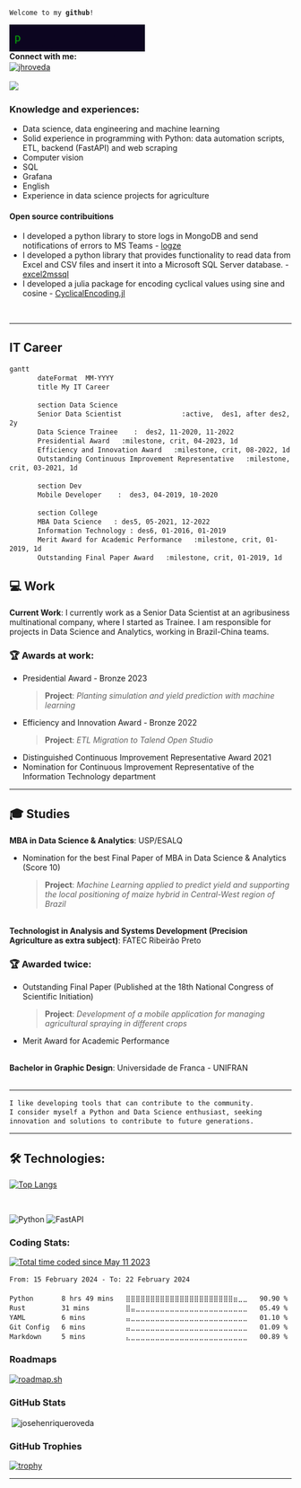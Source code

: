 <code align="left">Welcome to my <b>github</b>!</code>

<img align="left" height="48" src="https://github.com/josehenriqueroveda/josehenriqueroveda/blob/master/assets/hw.gif"><br>
<br>
<div align='left'>
<b>Connect with me:</b>
</div>

<div align='left'>
<a href="https://linkedin.com/in/jhroveda" target="blank"><img align="center" src="https://img.shields.io/badge/LinkedIn-0077B5?style=for-the-badge&logo=linkedin&logoColor=white" alt="jhroveda" /></a>
</div>

<br>
<div align='left'>
 <img align='left' src="https://komarev.com/ghpvc/?username=josehenriqueroveda&label=Visitors&style=flat-square">
</div>
<br>

<h3>Knowledge and experiences:</h3>

- Data science, data engineering and machine learning
- Solid experience in programming with Python: data automation scripts, ETL, backend (FastAPI) and web scraping
- Computer vision
- SQL
- Grafana
- English
- Experience in data science projects for agriculture

<h4>Open source contribuitions</h4>

- I developed a python library to store logs in MongoDB and send notifications of errors to MS Teams - <a href="https://pypi.org/project/logze/">logze</a>
- I developed a python library that provides functionality to read data from Excel and CSV files and insert it into a Microsoft SQL Server database. - <a href="https://pypi.org/project/excel2mssql/">excel2mssql</a>
- I developed a julia package for encoding cyclical values using sine and cosine - <a href="https://github.com/josehenriqueroveda/CyclicalEncoding.jl">CyclicalEncoding.jl</a>

<br>
<hr>

<h2>IT Career</h2>

```mermaid
gantt
       dateFormat  MM-YYYY
       title My IT Career

       section Data Science
       Senior Data Scientist               :active,  des1, after des2, 2y
       Data Science Trainee    :  des2, 11-2020, 11-2022
       Presidential Award   :milestone, crit, 04-2023, 1d
       Efficiency and Innovation Award   :milestone, crit, 08-2022, 1d
       Outstanding Continuous Improvement Representative   :milestone, crit, 03-2021, 1d

       section Dev
       Mobile Developer    :  des3, 04-2019, 10-2020

       section College
       MBA Data Science   : des5, 05-2021, 12-2022
       Information Technology : des6, 01-2016, 01-2019
       Merit Award for Academic Performance   :milestone, crit, 01-2019, 1d
       Outstanding Final Paper Award   :milestone, crit, 01-2019, 1d
```

<h2>💻 Work </h2>

<b>Current Work</b>: I currently work as a Senior Data Scientist at an agribusiness multinational company, where I started as Trainee. I am responsible for projects in Data Science and Analytics, working in Brazil-China teams.<br>
<h3>🏆 Awards at work:</h3>

 - Presidential Award - Bronze 2023
   > **Project**: *Planting simulation and yield prediction with machine learning*<br>
 - Efficiency and Innovation Award - Bronze 2022
   > **Project**: *ETL Migration to Talend Open Studio*<br>
 - Distinguished Continuous Improvement Representative Award 2021<br>
 - Nomination for Continuous Improvement Representative of the Information Technology department<br>
 
<hr>
<h2>🎓 Studies </h2>
<b>MBA in Data Science & Analytics</b>: USP/ESALQ<br>

- Nomination for the best Final Paper of MBA in Data Science & Analytics (Score 10)
  > **Project**: *Machine Learning applied to predict yield and supporting the local positioning of maize hybrid in Central-West region of Brazil*<br>
  > 
<br><b>Technologist in Analysis and Systems Development (Precision Agriculture as extra subject)</b>: FATEC Ribeirão Preto<br>

<h3>🏆 Awarded twice:</h3>

 - Outstanding Final Paper (Published at the 18th National Congress of Scientific Initiation)<br>
   > **Project**: *Development of a mobile application for managing agricultural spraying in different crops*<br>
 - Merit Award for Academic Performance<br><br>
 
<b>Bachelor in Graphic Design</b>: Universidade de Franca - UNIFRAN<br>
<br>
<hr>


``` http
I like developing tools that can contribute to the community.
I consider myself a Python and Data Science enthusiast, seeking innovation and solutions to contribute to future generations.
```

---
<h2>🛠️ Technologies:</h2>

[![Top Langs](https://github-readme-stats-omega-red.vercel.app/api/top-langs/?username=josehenriqueroveda&size_weight=0.5&count_weight=0.5&theme=dark#gh-dark-mode-only)](https://github.com/josehenriqueroveda/github-readme-stats)


<br>

![Python](https://img.shields.io/badge/python-3670A0?style=plastic&logo=python&logoColor=ffdd54) ![FastAPI](https://img.shields.io/badge/FastAPI-005571?style=plastic&logo=fastapi)

<h3>Coding Stats:</h3> 

<a href="https://wakatime.com/@5737d08e-0c08-459f-9ef9-19fc41ca4423&style=plastic"><img src="https://wakatime.com/badge/user/5737d08e-0c08-459f-9ef9-19fc41ca4423.svg" alt="Total time coded since May 11 2023" /></a>


<!--START_SECTION:waka-->

```txt
From: 15 February 2024 - To: 22 February 2024

Python       8 hrs 49 mins   ⣿⣿⣿⣿⣿⣿⣿⣿⣿⣿⣿⣿⣿⣿⣿⣿⣿⣿⣿⣿⣿⣿⣶⣀⣀   90.90 %
Rust         31 mins         ⣿⣤⣀⣀⣀⣀⣀⣀⣀⣀⣀⣀⣀⣀⣀⣀⣀⣀⣀⣀⣀⣀⣀⣀⣀   05.49 %
YAML         6 mins          ⣤⣀⣀⣀⣀⣀⣀⣀⣀⣀⣀⣀⣀⣀⣀⣀⣀⣀⣀⣀⣀⣀⣀⣀⣀   01.10 %
Git Config   6 mins          ⣤⣀⣀⣀⣀⣀⣀⣀⣀⣀⣀⣀⣀⣀⣀⣀⣀⣀⣀⣀⣀⣀⣀⣀⣀   01.09 %
Markdown     5 mins          ⣄⣀⣀⣀⣀⣀⣀⣀⣀⣀⣀⣀⣀⣀⣀⣀⣀⣀⣀⣀⣀⣀⣀⣀⣀   00.89 %
```

<!--END_SECTION:waka-->


<h3>Roadmaps</h3>

[![roadmap.sh](https://api.roadmap.sh/v1-badge/tall/64e747f3b128dce3cb6f2310?variant=dark)](https://roadmap.sh)


<h3>GitHub Stats</h3>

<p>&nbsp;<img align="center" src="https://github-readme-stats-sigma-five.vercel.app/api?username=josehenriqueroveda&count_private=true&show_icons=true&locale=en&theme=dark#gh-dark-mode-only" alt="josehenriqueroveda" /></p>

<h3>GitHub Trophies</h3>
 
 [![trophy](https://github-profile-trophy.vercel.app/?username=josehenriqueroveda&theme=onedark&title=Repo,Commits,MultiLanguage,Stars,Followers)](https://github.com/josehenriqueroveda/github-profile-trophy)


---
